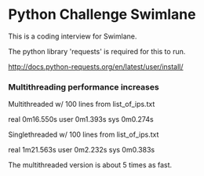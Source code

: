 # Python Challenge Swimlane

This is a coding interview for Swimlane.

The python library 'requests' is required for this to run.

http://docs.python-requests.org/en/latest/user/install/

### Multithreading performance increases

Multithreaded w/ 100 lines from list_of_ips.txt

real	0m16.550s
user	0m1.393s
sys	    0m0.274s

Singlethreaded w/ 100 lines from list_of_ips.txt

real	1m21.563s
user	0m2.232s
sys	    0m0.383s

The multithreaded version is about 5 times as fast.
